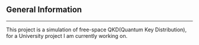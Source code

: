 ## General Information
***
This project is a simulation of free-space QKD(Quantum Key Distribution), for a University project I am currently working on.

